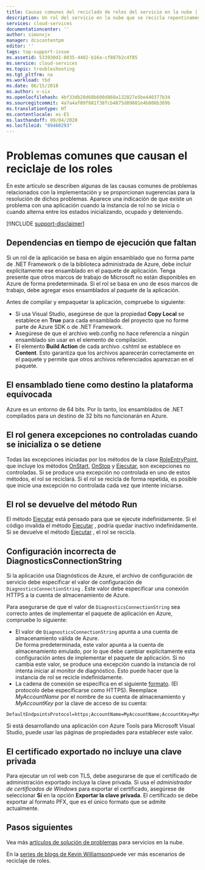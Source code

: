 ```yaml
---
title: Causas comunes del reciclado de roles del servicio en la nube | Microsoft Docs
description: Un rol del servicio en la nube que se recicla repentinamente puede causar un considerable tiempo de inactividad. A continuación encontrará algunos de los problemas comunes que provocan el reciclaje de los roles, lo que le ayudará a reducir el tiempo de inactividad.
services: cloud-services
documentationcenter: ''
author: simonxjx
manager: dcscontentpm
editor: ''
tags: top-support-issue
ms.assetid: 533930d1-8035-4402-b16a-cf887b2c4f85
ms.service: cloud-services
ms.topic: troubleshooting
ms.tgt_pltfrm: na
ms.workload: tbd
ms.date: 06/15/2018
ms.author: v-six
ms.openlocfilehash: 4bf33db28d68b600d860a132027e5be440377b34
ms.sourcegitcommit: 4a7a4af09f881f38fcb4875d89881e4b808b369b
ms.translationtype: HT
ms.contentlocale: es-ES
ms.lasthandoff: 09/04/2020
ms.locfileid: "89460293"
---
```

# <a name="common-issues-that-cause-roles-to-recycle"></a>Problemas comunes que causan el reciclaje de los roles
En este artículo se describen algunas de las causas comunes de problemas relacionados con la implementación y se proporcionan sugerencias para la resolución de dichos problemas. Aparece una indicación de que existe un problema con una aplicación cuando la instancia de rol no se inicia o cuando alterna entre los estados inicializando, ocupado y deteniendo.

[!INCLUDE [support-disclaimer](../../includes/support-disclaimer.md)]

## <a name="missing-runtime-dependencies"></a>Dependencias en tiempo de ejecución que faltan
Si un rol de la aplicación se basa en algún ensamblado que no forma parte de .NET Framework o de la biblioteca administrada de Azure, debe incluir explícitamente ese ensamblado en el paquete de aplicación. Tenga presente que otros marcos de trabajo de Microsoft no están disponibles en Azure de forma predeterminada. Si el rol se basa en uno de esos marcos de trabajo, debe agregar esos ensamblados al paquete de la aplicación.

Antes de compilar y empaquetar la aplicación, compruebe lo siguiente:

* Si usa Visual Studio, asegúrese de que la propiedad **Copy Local** se establece en **True** para cada ensamblado del proyecto que no forme parte de Azure SDK o de .NET Framework.
* Asegúrese de que el archivo web.config no hace referencia a ningún ensamblado sin usar en el elemento de compilación.
* El elemento **Build Action** de cada archivo .cshtml se establece en **Content**. Esto garantiza que los archivos aparecerán correctamente en el paquete y permite que otros archivos referenciados aparezcan en el paquete.

## <a name="assembly-targets-wrong-platform"></a>El ensamblado tiene como destino la plataforma equivocada
Azure es un entorno de 64 bits. Por lo tanto, los ensamblados de .NET compilados para un destino de 32 bits no funcionarán en Azure.

## <a name="role-throws-unhandled-exceptions-while-initializing-or-stopping"></a>El rol genera excepciones no controladas cuando se inicializa o se detiene
Todas las excepciones iniciadas por los métodos de la clase [RoleEntryPoint], que incluye los métodos [OnStart], [OnStop] y [Ejecutar], son excepciones no controladas. Si se produce una excepción no controlada en uno de estos métodos, el rol se reciclará. Si el rol se recicla de forma repetida, es posible que inicie una excepción no controlada cada vez que intente iniciarse.

## <a name="role-returns-from-run-method"></a>El rol se devuelve del método Run
El método [Ejecutar] está pensado para que se ejecute indefinidamente. Si el código invalida el método [Ejecutar] , podría quedar inactivo indefinidamente. Si se devuelve el método [Ejecutar] , el rol se recicla.

## <a name="incorrect-diagnosticsconnectionstring-setting"></a>Configuración incorrecta de DiagnosticsConnectionString
Si la aplicación usa Diagnósticos de Azure, el archivo de configuración de servicio debe especificar el valor de configuración de `DiagnosticsConnectionString` . Este valor debe especificar una conexión HTTPS a la cuenta de almacenamiento de Azure.

Para asegurarse de que el valor de `DiagnosticsConnectionString` sea correcto antes de implementar el paquete de aplicación en Azure, compruebe lo siguiente:  

* El valor de `DiagnosticsConnectionString` apunta a una cuenta de almacenamiento válida de Azure.  
  De forma predeterminada, este valor apunta a la cuenta de almacenamiento emulado, por lo que debe cambiar explícitamente esta configuración antes de implementar el paquete de aplicación. Si no cambia este valor, se produce una excepción cuando la instancia de rol intenta iniciar al monitor de diagnóstico. Esto puede hacer que la instancia de rol se recicle indefinidamente.
* La cadena de conexión se especifica en el siguiente [formato](../storage/common/storage-configure-connection-string.md). (El protocolo debe especificarse como HTTPS). Reemplace *MyAccountName* por el nombre de su cuenta de almacenamiento y *MyAccountKey* por la clave de acceso de su cuenta:    

```console
DefaultEndpointsProtocol=https;AccountName=MyAccountName;AccountKey=MyAccountKey
```

  Si está desarrollando una aplicación con Azure Tools para Microsoft Visual Studio, puede usar las páginas de propiedades para establecer este valor.

## <a name="exported-certificate-does-not-include-private-key"></a>El certificado exportado no incluye una clave privada
Para ejecutar un rol web con TLS, debe asegurarse de que el certificado de administración exportado incluya la clave privada. Si usa el *administrador de certificados de Windows* para exportar el certificado, asegúrese de seleccionar **Sí** en la opción **Exportar la clave privada**. El certificado se debe exportar al formato PFX, que es el único formato que se admite actualmente.

## <a name="next-steps"></a>Pasos siguientes
Vea más [artículos de solución de problemas](https://azure.microsoft.com/documentation/articles/?tag=top-support-issue&product=cloud-services) para servicios en la nube.

En la [series de blogs de Kevin Williamson](https://docs.microsoft.com/archive/blogs/kwill/windows-azure-paas-compute-diagnostics-data)puede ver más escenarios de reciclaje de roles.

[RoleEntryPoint]: https://msdn.microsoft.com/library/microsoft.windowsazure.serviceruntime.roleentrypoint.aspx
[OnStart]: https://msdn.microsoft.com/library/microsoft.windowsazure.serviceruntime.roleentrypoint.onstart.aspx
[OnStop]: https://msdn.microsoft.com/library/microsoft.windowsazure.serviceruntime.roleentrypoint.onstop.aspx
[Ejecutar]: https://msdn.microsoft.com/library/microsoft.windowsazure.serviceruntime.roleentrypoint.run.aspx
